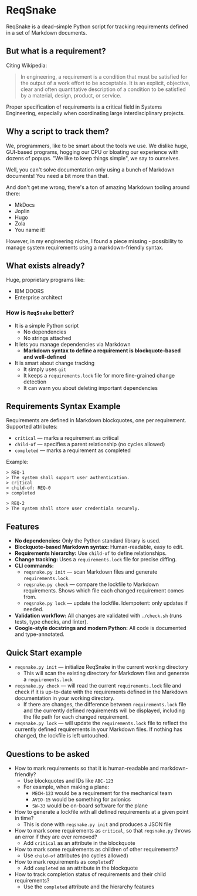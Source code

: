 # ReqSnake

ReqSnake is a dead-simple Python script for tracking requirements defined in a set of Markdown documents.

## But what is a requirement?

Citing Wikipedia:

> In engineering, a requirement is a condition that must be satisfied for the output of a work effort to be acceptable. It is an explicit, objective, clear and often quantitative description of a condition to be satisfied by a material, design, product, or service.

Proper specification of requirements is a critical field in Systems Engineering, especially when coordinating large interdisciplinary projects.

## Why a script to track them?

We, programmers, like to be smart about the tools we use. We dislike huge, GUI-based programs, hogging our CPU or bloating our experience with dozens of popups. "We like to keep things simple", we say to ourselves.

Well, you can't solve documentation only using a bunch of Markdown documents! You need a bit more than that.

And don't get me wrong, there's a ton of amazing Markdown tooling around there:

- MkDocs
- Joplin
- Hugo
- Zola
- You name it!

However, in my engineering niche, I found a piece missing - possibility to manage system requirements using a markdown-friendly syntax.

## What exists already?

Huge, proprietary programs like:

- IBM DOORS 
- Enterprise architect

### How is `ReqSnake` better?

- It is a simple Python script
    - No dependencies
    - No strings attached
- It lets you manage dependencies via Markdown
    - **Markdown syntax to define a requirement is blockquote-based and well-defined**
- It is smart about change tracking
    - It simply uses `git`
    - It keeps a `requirements.lock` file for more fine-grained change detection
    - It can warn you about deleting important dependencies

## Requirements Syntax Example

Requirements are defined in Markdown blockquotes, one per requirement. Supported attributes:

- `critical` — marks a requirement as critical
- `child-of` — specifies a parent relationship (no cycles allowed)
- `completed` — marks a requirement as completed

Example:

```
> REQ-1
> The system shall support user authentication.
> critical
> child-of: REQ-0
> completed

> REQ-2
> The system shall store user credentials securely.
```

## Features

- **No dependencies:** Only the Python standard library is used.
- **Blockquote-based Markdown syntax:** Human-readable, easy to edit.
- **Requirements hierarchy:** Use `child-of` to define relationships.
- **Change tracking:** Uses a `requirements.lock` file for precise diffing.
- **CLI commands:**
    - `reqsnake.py init` — scan Markdown files and generate `requirements.lock`.
    - `reqsnake.py check` — compare the lockfile to Markdown requirements. Shows which file each changed requirement comes from.
    - `reqsnake.py lock` — update the lockfile. Idempotent: only updates if needed.
- **Validation workflow:** All changes are validated with `./check.sh` (runs tests, type checks, and linter).
- **Google-style docstrings and modern Python:** All code is documented and type-annotated.

## Quick Start example

- `reqsnake.py init` — initialize ReqSnake in the current working directory
    - This will scan the existing directory for Markdown files and generate a `requirements.lock`
- `reqsnake.py check` — will read the current `requirements.lock` file and check if it is up-to-date with the requirements defined in the Markdown documentation in your working directory.
    - If there are changes, the difference between `requirements.lock` file and the currently defined requirements will be displayed, including the file path for each changed requirement.
- `reqsnake.py lock` — will update the `requirements.lock` file to reflect the currently defined requirements in your Markdown files. If nothing has changed, the lockfile is left untouched.

## Questions to be asked

- How to mark requirements so that it is human-readable and markdown-friendly?
    - Use blockquotes and IDs like `ABC-123`
    - For example, when making a plane:
        - `MECH-123` would be a requirement for the mechanical team
        - `AVIO-15` would be something for avionics
        - `SW-33` would be on-board software for the plane
- How to generate a lockfile with all defined requirements at a given point in time?
    - This is done with `reqsnake.py init` and produces a JSON file
- How to mark some requirements as `critical`, so that `reqsnake.py` throws an error if they are ever removed?
    - Add `critical` as an attribute in the blockquote
- How to mark some requirements as children of other requirements?
    - Use `child-of` attributes (no cycles allowed)
- How to mark requirements as `completed`?
    - Add `completed` as an attribute in the blockquote
- How to track completion status of requirements and their child requirements?
    - Use the `completed` attribute and the hierarchy features


